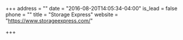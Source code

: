 +++
address = ""
date = "2016-08-20T14:05:34-04:00"
is_lead = false
phone = ""
title = "Storage Express"
website = "https://www.storageexpress.com/"

+++
